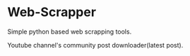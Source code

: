 # Web-Scrapper
Simple python based web scrapping tools.

Youtube channel's community post downloader(latest post).

